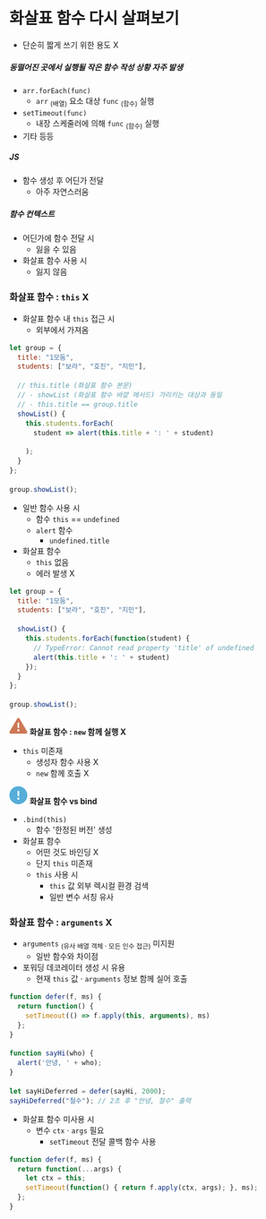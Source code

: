 화살표 함수 다시 살펴보기
=======================

- 단순히 짧게 쓰기 위한 용도 X

##### 동떨어진 곳에서 실행될 작은 함수 작성 상황 자주 발생
- `arr.forEach(func)`
  - `arr` <sub>(배열)</sub> 요소 대상 `func` <sub>(함수)</sub> 실행
- `setTimeout(func)`
  - 내장 스케줄러에 의해 `func` <sub>(함수)</sub> 실행
- 기타 등등

##### JS
- 함수 생성 후 어딘가 전달
  - 아주 자연스러움

##### 함수 컨텍스트
- 어딘가에 함수 전달 시
  - 잃을 수 있음
- 화살표 함수 사용 시
  - 잃지 않음

### 화살표 함수 : `this` X
- 화살표 함수 내 `this` 접근 시
  - 외부에서 가져옴
```javascript
let group = {
  title: "1모둠",
  students: ["보라", "호진", "지민"],

  // this.title (화살표 함수 본문)
  // - showList (화살표 함수 바깥 메서드) 가리키는 대상과 동일
  // - this.title == group.title
  showList() {
    this.students.forEach(
      student => alert(this.title + ': ' + student)
      
    );
  }
};

group.showList();
```
- 일반 함수 사용 시
  - 함수 `this` == `undefined`
  - `alert` 함수
    - `undefined.title`
- 화살표 함수
  - `this` 없음
  - 에러 발생 X
```javascript
let group = {
  title: "1모둠",
  students: ["보라", "호진", "지민"],

  showList() {
    this.students.forEach(function(student) {
      // TypeError: Cannot read property 'title' of undefined
      alert(this.title + ': ' + student)
    });
  }
};

group.showList();
```

<img class="icon" src="../../images/commons/icons/triangle-exclamation-solid.svg" /> **화살표 함수 :  `new` 함께 실행 X**

- `this` 미존재
  - 생성자 함수 사용 X
  - `new` 함께 호출 X

<img class="icon" src="../../images/commons/icons/circle-exclamation-solid.svg" /> **화살표 함수 vs bind**

- `.bind(this)`
  - 함수 '한정된 버전' 생성
- 화살표 함수
  - 어떤 것도 바인딩 X
  - 단지 `this` 미존재
  - `this` 사용 시
    - `this` 값 외부 렉시컬 환경 검색
    - 일반 변수 서칭 유사

### 화살표 함수 : `arguments` X
- `arguments` <sub>(유사 배열 객체 · 모든 인수 접근)</sub> 미지원
  - 일반 함수와 차이점
- 포워딩 데코레이터 생성 시 유용
  - 현재 `this` 값 · `arguments` 정보 함께 실어 호출
```javascript
function defer(f, ms) {
  return function() {
    setTimeout(() => f.apply(this, arguments), ms)
  };
}

function sayHi(who) {
  alert('안녕, ' + who);
}

let sayHiDeferred = defer(sayHi, 2000);
sayHiDeferred("철수"); // 2초 후 "안녕, 철수" 출력
```
- 화살표 함수 미사용 시
  - 변수 `ctx` · `args` 필요
    - `setTimeout` 전달 콜백 함수 사용
```javascript
function defer(f, ms) {
  return function(...args) {
    let ctx = this;
    setTimeout(function() { return f.apply(ctx, args); }, ms);
  };
}
```
